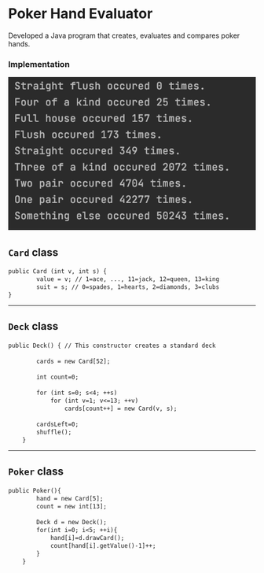 # Poker Hand Evaluator

Developed a Java program that creates, evaluates and compares poker hands.

### Implementation

![Image](https://github.com/hailinkim/cs111_Poker/blob/master/screenshots/poker.png)

## `Card` class

```
public Card (int v, int s) {
        value = v; // 1=ace, ..., 11=jack, 12=queen, 13=king
        suit = s; // 0=spades, 1=hearts, 2=diamonds, 3=clubs
}
```

---

## `Deck` class

```
public Deck() { // This constructor creates a standard deck

        cards = new Card[52];

        int count=0;

        for (int s=0; s<4; ++s)
            for (int v=1; v<=13; ++v)
                cards[count++] = new Card(v, s);

        cardsLeft=0;
        shuffle();
    }
```

---

## `Poker` class

```
public Poker(){
        hand = new Card[5];
        count = new int[13];

        Deck d = new Deck();
        for(int i=0; i<5; ++i){
            hand[i]=d.drawCard();
            count[hand[i].getValue()-1]++;
        }
    }
```
